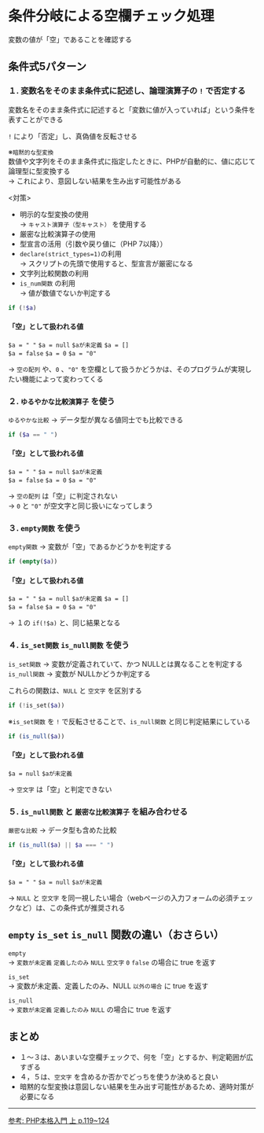 # 条件分岐による空欄チェック処理

変数の値が「空」であることを確認する

## 条件式5パターン

### １. 変数名をそのまま条件式に記述し、論理演算子の `!` で否定する

変数名をそのまま条件式に記述すると「変数に値が入っていれば」という条件を表すことができる  

`!` により「否定」し、真偽値を反転させる  

※`暗黙的な型変換`  
数値や文字列をそのまま条件式に指定したときに、PHPが自動的に、値に応じて論理型に型変換する  
→ これにより、意図しない結果を生み出す可能性がある  

<対策>  
- 明示的な型変換の使用  
    → `キャスト演算子（型キャスト）` を使用する  
- 厳密な比較演算子の使用  
- 型宣言の活用（引数や戻り値に（PHP 7以降））
- `declare(strict_types=1)`の利用  
    → スクリプトの先頭で使用すると、型宣言が厳密になる  
- 文字列比較関数の利用  
- `is_num関数` の利用  
    → 値が数値でないか判定する  

```php
if (!$a)
```
#### 「空」として扱われる値
`$a = " "` `$a = null` `$aが未定義` `$a = []`  
`$a = false` `$a = 0` `$a = "0"`  

→ `空の配列` や、`0` 、`"0"` を空欄として扱うかどうかは、そのプログラムが実現したい機能によって変わってくる  

### ２. `ゆるやかな比較演算子` を使う

`ゆるやかな比較` → データ型が異なる値同士でも比較できる  

```php
if ($a == " ")
```
#### 「空」として扱われる値
`$a = " "` `$a = null` `$aが未定義`    
`$a = false` `$a = 0` `$a = "0"`  

→ `空の配列` は「空」に判定されない  
→ `0` と `"0"` が空文字と同じ扱いになってしまう  

### ３. `empty関数` を使う

`empty関数` → 変数が「空」であるかどうかを判定する  

```php
if (empty($a))
```
#### 「空」として扱われる値
`$a = " "` `$a = null` `$aが未定義` `$a = []`  
`$a = false` `$a = 0` `$a = "0"`  

→ １の `if(!$a)` と、同じ結果となる  

### ４. `is_set関数` `is_null関数` を使う

`is_set関数` → 変数が定義されていて、かつ NULLとは異なることを判定する  
`is_null関数` → 変数が NULLかどうか判定する  

これらの関数は、`NULL` と `空文字` を区別する  

```php
if (!is_set($a))
```
※`is_set関数` を `!` で反転させることで、`is_null関数` と同じ判定結果にしている  
```php
if (is_null($a))
```
#### 「空」として扱われる値
`$a = null` `$aが未定義`  

→ `空文字` は「空」と判定できない

### ５. `is_null関数` と `厳密な比較演算子` を組み合わせる

`厳密な比較` → データ型も含めた比較  

```php
if (is_null($a) || $a === " ")
```
#### 「空」として扱われる値
`$a = " "` `$a = null` `$aが未定義`  

→ `NULL` と `空文字` を同一視したい場合（webページの入力フォームの必須チェックなど）は、この条件式が推奨される  

## `empty` `is_set` `is_null` 関数の違い（おさらい）

`empty`  
→ `変数が未定義` `定義したのみ` `NULL` `空文字` `0` `false` の場合に true を返す  

`is_set`  
→ 変数が未定義、定義したのみ、NULL `以外の場合` に true を返す  

`is_null`  
→ `変数が未定義` `定義したのみ` `NULL` の場合に true を返す  

## まとめ

- １～３は、あいまいな空欄チェックで、何を「空」とするか、判定範囲が広すぎる  
- ４，５は、`空文字` を含めるか否かでどっちを使うか決めると良い
- 暗黙的な型変換は意図しない結果を生み出す可能性があるため、適時対策が必要になる

---

[参考: PHP本格入門 上 p.119~124]()